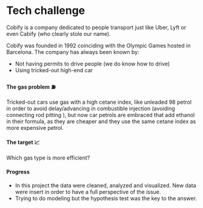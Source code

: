 # Tech challenge

Cobify is a company dedicated to people transport just like Uber, Lyft or even Cabify (who clearly stole our name).

Cobify was founded in 1992 coinciding with the Olympic Games hosted in Barcelona. The company has always been known by:

- Not having permits to drive people (we do know how to drive)
- Using tricked-out high-end car

#### The gas problem ⛽️

Tricked-out cars use gas with a high cetane index, like unleaded 98 petrol in order to avoid delay/advancing in combustible injection (avoiding connecting rod pitting ), but now car petrols are embraced that add ethanol in their formula, as they are cheaper and they use the same cetane index as more expensive petrol. 

#### The target 📈

Which gas type is more efficient?

#### Progress 

- In this project the data were cleaned, analyzed and visualized. New data were insert in order to have a full perspective of the issue. 
- Trying to do modeling but the hypothesis test was the key to the answer. 
